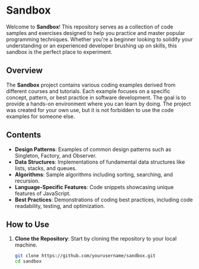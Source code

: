 # Sandbox

Welcome to **Sandbox**! This repository serves as a collection of code samples and exercises designed to help you practice and master popular programming techniques. Whether you're a beginner looking to solidify your understanding or an experienced developer brushing up on skills, this sandbox is the perfect place to experiment.

## Overview

The **Sandbox** project contains various coding examples derived from different courses and tutorials. Each example focuses on a specific concept, pattern, or best practice in software development. The goal is to provide a hands-on environment where you can learn by doing. The project was created for your own use, but it is not forbidden to use the code examples for someone else.

## Contents

- **Design Patterns**: Examples of common design patterns such as Singleton, Factory, and Observer.
- **Data Structures**: Implementations of fundamental data structures like lists, stacks, and queues.
- **Algorithms**: Sample algorithms including sorting, searching, and recursion.
- **Language-Specific Features**: Code snippets showcasing unique features of JavaScript.
- **Best Practices**: Demonstrations of coding best practices, including code readability, testing, and optimization.

## How to Use

1. **Clone the Repository**: Start by cloning the repository to your local machine.
   ```bash
   git clone https://github.com/yourusername/sandbox.git
   cd sandbox
   ```
